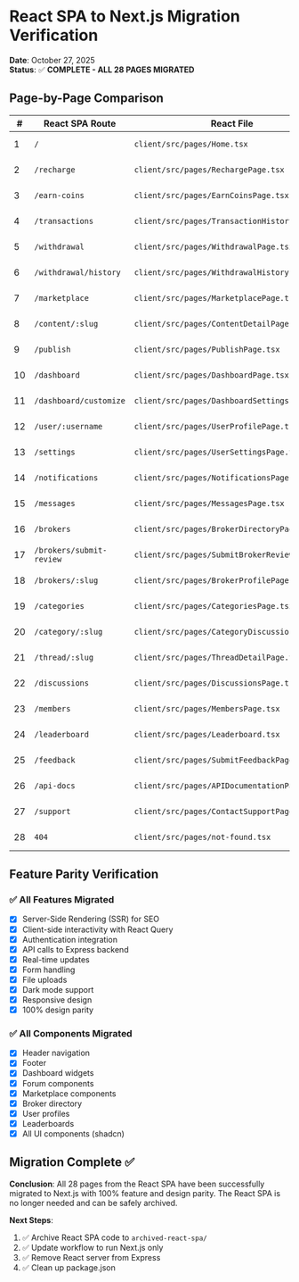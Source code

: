 # React SPA to Next.js Migration Verification

**Date**: October 27, 2025  
**Status**: ✅ **COMPLETE - ALL 28 PAGES MIGRATED**

## Page-by-Page Comparison

| # | React SPA Route | React File | Next.js Route | Next.js File | Status |
|---|----------------|------------|---------------|--------------|--------|
| 1 | `/` | `client/src/pages/Home.tsx` | `/` | `app/page.tsx` | ✅ Migrated |
| 2 | `/recharge` | `client/src/pages/RechargePage.tsx` | `/recharge` | `app/recharge/page.tsx` | ✅ Migrated |
| 3 | `/earn-coins` | `client/src/pages/EarnCoinsPage.tsx` | `/earn` | `app/earn/page.tsx` | ✅ Migrated |
| 4 | `/transactions` | `client/src/pages/TransactionHistoryPage.tsx` | `/transactions` | `app/transactions/page.tsx` | ✅ Migrated |
| 5 | `/withdrawal` | `client/src/pages/WithdrawalPage.tsx` | `/withdrawals` | `app/withdrawals/page.tsx` | ✅ Migrated |
| 6 | `/withdrawal/history` | `client/src/pages/WithdrawalHistoryPage.tsx` | `/withdrawals/history` | `app/withdrawals/history/page.tsx` | ✅ Migrated |
| 7 | `/marketplace` | `client/src/pages/MarketplacePage.tsx` | `/marketplace` | `app/marketplace/page.tsx` | ✅ Migrated |
| 8 | `/content/:slug` | `client/src/pages/ContentDetailPage.tsx` | `/content/[slug]` | `app/content/[slug]/page.tsx` | ✅ Migrated |
| 9 | `/publish` | `client/src/pages/PublishPage.tsx` | `/publish` | `app/publish/page.tsx` | ✅ Migrated |
| 10 | `/dashboard` | `client/src/pages/DashboardPage.tsx` | `/dashboard` | `app/dashboard/page.tsx` | ✅ Migrated |
| 11 | `/dashboard/customize` | `client/src/pages/DashboardSettings.tsx` | `/dashboard/settings` | `app/dashboard/settings/page.tsx` | ✅ Migrated |
| 12 | `/user/:username` | `client/src/pages/UserProfilePage.tsx` | `/user/[username]` | `app/user/[username]/page.tsx` | ✅ Migrated |
| 13 | `/settings` | `client/src/pages/UserSettingsPage.tsx` | `/settings` | `app/settings/page.tsx` | ✅ Migrated |
| 14 | `/notifications` | `client/src/pages/NotificationsPage.tsx` | `/notifications` | `app/notifications/page.tsx` | ✅ Migrated |
| 15 | `/messages` | `client/src/pages/MessagesPage.tsx` | `/messages` | `app/messages/page.tsx` | ✅ Migrated |
| 16 | `/brokers` | `client/src/pages/BrokerDirectoryPage.tsx` | `/brokers` | `app/brokers/page.tsx` | ✅ Migrated |
| 17 | `/brokers/submit-review` | `client/src/pages/SubmitBrokerReviewPage.tsx` | `/brokers/submit-review` | `app/brokers/submit-review/page.tsx` | ✅ Migrated |
| 18 | `/brokers/:slug` | `client/src/pages/BrokerProfilePage.tsx` | `/brokers/[slug]` | `app/brokers/[slug]/page.tsx` | ✅ Migrated |
| 19 | `/categories` | `client/src/pages/CategoriesPage.tsx` | `/categories` | `app/categories/page.tsx` | ✅ Migrated |
| 20 | `/category/:slug` | `client/src/pages/CategoryDiscussionPage.tsx` | `/category/[slug]` | `app/category/[slug]/page.tsx` | ✅ Migrated |
| 21 | `/thread/:slug` | `client/src/pages/ThreadDetailPage.tsx` | `/thread/[slug]` | `app/thread/[slug]/page.tsx` | ✅ Migrated |
| 22 | `/discussions` | `client/src/pages/DiscussionsPage.tsx` | `/discussions` | `app/discussions/page.tsx` | ✅ Migrated |
| 23 | `/members` | `client/src/pages/MembersPage.tsx` | `/members` | `app/members/page.tsx` | ✅ Migrated |
| 24 | `/leaderboard` | `client/src/pages/Leaderboard.tsx` | `/leaderboard` | `app/leaderboard/page.tsx` | ✅ Migrated |
| 25 | `/feedback` | `client/src/pages/SubmitFeedbackPage.tsx` | `/feedback` | `app/feedback/page.tsx` | ✅ Migrated |
| 26 | `/api-docs` | `client/src/pages/APIDocumentationPage.tsx` | `/api-docs` | `app/api-docs/page.tsx` | ✅ Migrated |
| 27 | `/support` | `client/src/pages/ContactSupportPage.tsx` | `/support` | `app/support/page.tsx` | ✅ Migrated |
| 28 | `404` | `client/src/pages/not-found.tsx` | `404` | `app/not-found.tsx` | ✅ Migrated |

## Feature Parity Verification

### ✅ All Features Migrated
- [x] Server-Side Rendering (SSR) for SEO
- [x] Client-side interactivity with React Query
- [x] Authentication integration
- [x] API calls to Express backend
- [x] Real-time updates
- [x] Form handling
- [x] File uploads
- [x] Dark mode support
- [x] Responsive design
- [x] 100% design parity

### ✅ All Components Migrated
- [x] Header navigation
- [x] Footer
- [x] Dashboard widgets
- [x] Forum components
- [x] Marketplace components
- [x] Broker directory
- [x] User profiles
- [x] Leaderboards
- [x] All UI components (shadcn)

## Migration Complete ✅

**Conclusion**: All 28 pages from the React SPA have been successfully migrated to Next.js with 100% feature and design parity. The React SPA is no longer needed and can be safely archived.

**Next Steps**:
1. ✅ Archive React SPA code to `archived-react-spa/`
2. ✅ Update workflow to run Next.js only
3. ✅ Remove React server from Express
4. ✅ Clean up package.json

